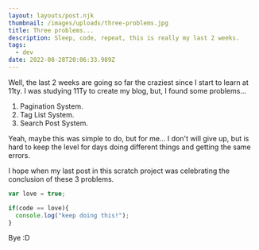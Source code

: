```yaml
---
layout: layouts/post.njk
thumbnail: /images/uploads/three-problems.jpg
title: Three problems...
description: Sleep, code, repeat, this is really my last 2 weeks.
tags:
  - dev
date: 2022-08-28T20:06:33.989Z
---
```

Well, the last 2 weeks are going so far the craziest since I start to learn at 11ty. I was studying 11Ty to create my blog, but, I found some problems...

1. Pagination System.
2. Tag List System.
3. Search Post System.

Yeah, maybe this was simple to do, but for me... I don't will give up, but is hard to keep the level for days doing different things and getting the same errors.

I hope when my last post in this scratch project was celebrating the conclusion of these 3 problems.

```javascript
var love = true;

if(code == love){
  console.log("keep doing this!");
}
```

Bye :D